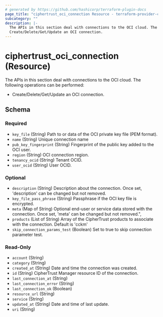 ```yaml
---
# generated by https://github.com/hashicorp/terraform-plugin-docs
page_title: "ciphertrust_oci_connection Resource - terraform-provider-ciphertrust"
subcategory: ""
description: |-
  The APIs in this section deal with connections to the OCI cloud. The following operations can be performed:
  Create/Delete/Get/Update an OCI connection.
---
```


# ciphertrust_oci_connection (Resource)

The APIs in this section deal with connections to the OCI cloud. The following operations can be performed:
* Create/Delete/Get/Update an OCI connection.



<!-- schema generated by tfplugindocs -->
## Schema

### Required

- `key_file` (String) Path to or data of the OCI private key file (PEM format).
- `name` (String) Unique connection name
- `pub_key_fingerprint` (String) Fingerprint of the public key added to the OCI user.
- `region` (String) OCI connection region.
- `tenancy_ocid` (String) Tenant OCID.
- `user_ocid` (String) User OCID.

### Optional

- `description` (String) Description about the connection. Once set, 'description' can be changed but not removed.
- `key_file_pass_phrase` (String) Passphrase if the OCI key file is encrypted.
- `meta` (Map of String) Optional end-user or service data stored with the connection. Once set, 'meta' can be changed but not removed.",
- `products` (List of String) Array of the CipherTrust products to associate with the connection. Default is 'cckm'
- `skip_connection_params_test` (Boolean) Set to true to skip connection parameter test.

### Read-Only

- `account` (String)
- `category` (String)
- `created_at` (String) Date and time the connection was created.
- `id` (String) CipherTrust Manager resource ID of the connection.
- `last_connection_at` (String)
- `last_connection_error` (String)
- `last_connection_ok` (Boolean)
- `resource_url` (String)
- `service` (String)
- `updated_at` (String) Date and time of last update.
- `uri` (String)
